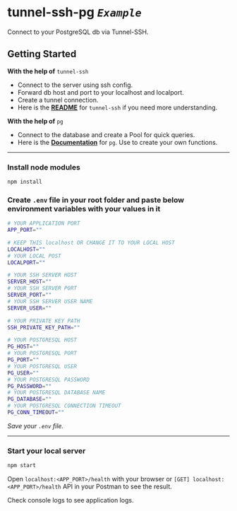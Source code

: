 # tunnel-ssh-pg *`Example`*

Connect to your PostgreSQL db via Tunnel-SSH.

## Getting Started

**With the help of** `tunnel-ssh`

- Connect to the server using ssh config.
- Forward db host and port to your localhost and localport.
- Create a tunnel connection.
- Here is the [**README**](https://github.com/agebrock/tunnel-ssh#readme) for `tunnel-ssh` if you need more understanding.

**With the help of** `pg`

- Connect to the database and create a Pool for quick queries.
- Here is the [**Documentation**](https://node-postgres.com/) for `pg`. Use to create your own functions.

---

### Install node modules

```bash
npm install
```

### Create `.env` file in your root folder and paste below environment variables with your values in it

```bash
# YOUR APPLICATION PORT
APP_PORT=""

# KEEP THIS localhost OR CHANGE IT TO YOUR LOCAL HOST
LOCALHOST=""
# YOUR LOCAL POST
LOCALPORT=""

# YOUR SSH SERVER HOST
SERVER_HOST=""
# YOUR SSH SERVER PORT
SERVER_PORT=""
# YOUR SSH SERVER USER NAME
SERVER_USER=""

# YOUR PRIVATE KEY PATH
SSH_PRIVATE_KEY_PATH=""

# YOUR POSTGRESQL HOST
PG_HOST=""
# YOUR POSTGRESQL PORT
PG_PORT=""
# YOUR POSTGRESQL USER
PG_USER=""
# YOUR POSTGRESQL PASSWORD
PG_PASSWORD=""
# YOUR POSTGRESQL DATABASE NAME
PG_DATABASE=""
# YOUR POSTGRESQL CONNECTION TIMEOUT
PG_CONN_TIMEOUT=""
```

*Save your `.env` file.*

---

### Start your local server

```bash
npm start
```

Open `localhost:<APP_PORT>/health` with your browser or `[GET] localhost:<APP_PORT>/health` API in your Postman to see the result.

Check console logs to see application logs.
